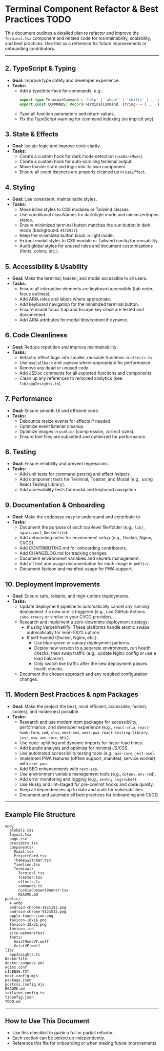 # Terminal Component Refactor & Best Practices TODO

This document outlines a detailed plan to refactor and improve the `Terminal.tsx` component and related code for maintainability, scalability, and best practices. Use this as a reference for future improvements or onboarding contributors.

---

## 2. TypeScript & Typing
- **Goal:** Improve type safety and developer experience.
- **Tasks:**
  - Add a type/interface for commands, e.g.:
    ```ts
    export type TerminalCommand = 'help' | 'about' | 'skills' | ...;
    export const COMMANDS: Record<TerminalCommand, string> = { ... };
    ```
  - Type all function parameters and return values.
  - Fix the TypeScript warning for command indexing (no implicit any).

## 3. State & Effects
- **Goal:** Isolate logic and improve code clarity.
- **Tasks:**
  - Create a custom hook for dark mode detection (`useDarkMode`).
  - Create a custom hook for auto-scrolling terminal output.
  - Move toaster state and logic into its own component.
  - Ensure all event listeners are properly cleaned up in `useEffect`.

## 4. Styling
- **Goal:** Use consistent, maintainable styles.
- **Tasks:**
  - Move inline styles to CSS modules or Tailwind classes.
  - Use conditional classNames for dark/light mode and minimized/open states.
  - Ensure minimized terminal button matches the sun button in dark mode (background: `#1f2937`).
  - Keep the minimized button black in light mode.
  - Extract modal styles to CSS module or Tailwind config for reusability.
  - Audit global styles for unused rules and document customizations (fonts, colors, etc.).

## 5. Accessibility & Usability
- **Goal:** Make the terminal, toaster, and modal accessible to all users.
- **Tasks:**
  - Ensure all interactive elements are keyboard accessible (tab order, focus outlines).
  - Add ARIA roles and labels where appropriate.
  - Add keyboard navigation for the minimized terminal button.
  - Ensure modal focus trap and Escape key close are tested and documented.
  - Add ARIA attributes for modal title/content if dynamic.

## 6. Code Cleanliness
- **Goal:** Reduce repetition and improve maintainability.
- **Tasks:**
  - Refactor effect logic into smaller, reusable functions in `effects.ts`.
  - Use `useCallback` and `useMemo` where appropriate for performance.
  - Remove any dead or unused code.
  - Add JSDoc comments for all exported functions and components.
  - Clean up any references to removed analytics (see `lib/appInsights.ts`).

## 7. Performance
- **Goal:** Ensure smooth UI and efficient code.
- **Tasks:**
  - Debounce resize events for effects if needed.
  - Optimize event listener cleanup.
  - Optimize images in `public/` (compression, correct sizes).
  - Ensure font files are subsetted and optimized for performance.

## 8. Testing
- **Goal:** Ensure reliability and prevent regressions.
- **Tasks:**
  - Add unit tests for command parsing and effect helpers.
  - Add component tests for Terminal, Toaster, and Modal (e.g., using React Testing Library).
  - Add accessibility tests for modal and keyboard navigation.

## 9. Documentation & Onboarding
- **Goal:** Make the codebase easy to understand and contribute to.
- **Tasks:**
  - Document the purpose of each top-level file/folder (e.g., `lib/`, `nginx.conf`, `Dockerfile`).
  - Add onboarding notes for environment setup (e.g., Docker, Nginx, CI/CD).
  - Add CONTRIBUTING.md for onboarding contributors.
  - Add CHANGELOG.md for tracking changes.
  - Document environment variables and secrets management.
  - Add alt text and usage documentation for each image in `public/`.
  - Document favicon and manifest usage for PWA support.

## 10. Deployment Improvements
- **Goal:** Ensure safe, reliable, and high-uptime deployments.
- **Tasks:**
  - Update deployment pipeline to automatically cancel any running deployment if a new one is triggered (e.g., use GitHub Actions `concurrency` or similar in your CI/CD provider).
  - Research and implement a zero-downtime deployment strategy:
    - If using Vercel/Netlify: These platforms handle atomic swaps automatically for near-100% uptime.
    - If self-hosted (Docker, Nginx, etc.):
      - Use blue-green or canary deployment patterns.
      - Deploy new version to a separate environment, run health checks, then swap traffic (e.g., update Nginx config or use a load balancer).
      - Only switch live traffic after the new deployment passes health checks.
  - Document the chosen approach and any required configuration changes.

## 11. Modern Best Practices & npm Packages
- **Goal:** Make the project the best, most efficient, accessible, fastest, coolest, and modernest possible.
- **Tasks:**
  - Research and use modern npm packages for accessibility, performance, and developer experience (e.g., `react-aria`, `react-hook-form`, `zod`, `clsx`, `next-seo`, `next-pwa`, `react-testing-library`, `jest`, `msw`, `axe-core`, etc.).
  - Use code-splitting and dynamic imports for faster load times.
  - Add bundle analysis and optimize for minimal JS/CSS.
  - Use automated accessibility testing tools (e.g., `axe-core`, `jest-axe`).
  - Implement PWA features (offline support, manifest, service worker) with `next-pwa`.
  - Add SEO enhancements with `next-seo`.
  - Use environment variable management tools (e.g., `dotenv`, `env-cmd`).
  - Add error monitoring and logging (e.g., `sentry`, `logrocket`).
  - Use Husky and lint-staged for pre-commit hooks and code quality.
  - Keep all dependencies up to date and audit for vulnerabilities.
  - Document and automate all best practices for onboarding and CI/CD.

---

## Example File Structure
```
app/
  globals.css
  layout.tsx
  page.tsx
  providers.tsx
  components/
    Modal.tsx
    ProjectCard.tsx
    ThemeSwitcher.tsx
    Timeline.tsx
    Terminal/
      Terminal.tsx
      Toaster.tsx
      effects.ts
      commands.ts
      CookieConsentBanner.tsx
      README.md
public/
  4.webp
  android-chrome-192x192.png
  android-chrome-512x512.png
  apple-touch-icon.png
  favicon-16x16.png
  favicon-32x32.png
  favicon.ico
  site.webmanifest
  fonts/
    GeistMonoVF.woff
    GeistVF.woff
lib/
  appInsights.ts
Dockerfile
docker-compose.yml
nginx.conf
LICENSE.TXT
next.config.mjs
package.json
postcss.config.mjs
README.md
tailwind.config.ts
tsconfig.json
TODO.md
```

---

## How to Use This Document
- Use this checklist to guide a full or partial refactor.
- Each section can be picked up independently.
- Reference this file for onboarding or when making future improvements.

